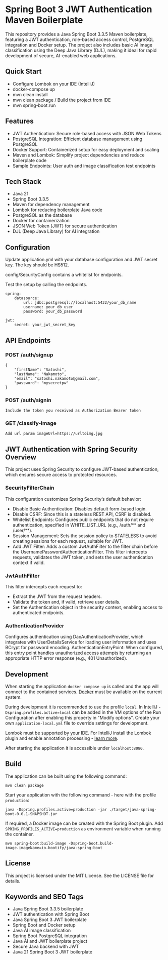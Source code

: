 # Spring Boot 3 JWT Authentication Maven Boilerplate

This repository provides a Java Spring Boot 3.3.5 Maven boilerplate, featuring a JWT authentication, role-based access control, PostgreSQL integration and Docker setup.
The project also includes basic AI image classification using the Deep Java Library (DJL), making it ideal for rapid development of secure, AI-enabled web applications.

## Quick Start
- Configure Lombok on your IDE (IntelliJ)
- docker-compose up
- mvn clean install
- mvn clean package / Build the project from IDE
- mvn spring-boot:run

## Features
- JWT Authentication: Secure role-based access with JSON Web Tokens
- PostgreSQL Integration: Efficient database management using PostgreSQL
- Docker Support: Containerized setup for easy deployment and scaling
- Maven and Lombok: Simplify project dependencies and reduce boilerplate code
- Sample Endpoints: User auth and image classification test endpoints

## Tech Stack
- Java 21
- Spring Boot 3.3.5
- Maven for dependency management
- Lombok for reducing boilerplate Java code
- PostgreSQL as the database
- Docker for containerization
- JSON Web Token (JWT) for secure authentication
- DJL (Deep Java Library) for AI integration

## Configuration
Update application.yml with your database configuration and JWT secret key.
The key should be HS512.

config/SecurityConfig contains a whitelist for endpoints.

Test the setup by calling the endpoints.

```
spring:
    datasource:
        url: jdbc:postgresql://localhost:5432/your_db_name
        username: your_db_user
        password: your_db_password
```

```
jwt:
    secret: your_jwt_secret_key
```

## API Endpoints

### POST /auth/signup
```
{
    "firstName": "Satoshi",
    "lastName": "Nakamoto",
    "email": "satoshi.nakamoto@gmail.com",
    "password": "mysecretpw"
}
```

### POST /auth/signin
```
Include the token you received as Authorization Bearer token
```

### GET /classify-image
```
Add url param imageUrl=https://urltoimg.jpg
```

## JWT Authentication with Spring Security Overview
This project uses Spring Security to configure JWT-based authentication, which ensures secure access to protected resources.

### SecurityFilterChain
This configuration customizes Spring Security’s default behavior:
- Disable Basic Authentication: Disables default form-based login.
- Disable CSRF: Since this is a stateless REST API, CSRF is disabled.
- Whitelist Endpoints: Configures public endpoints that do not require authentication, specified in WHITE_LIST_URL (e.g., /auth/** and /user/**).
- Session Management: Sets the session policy to STATELESS to avoid creating sessions for each request, suitable for JWT.
- Add JWT Filter: Adds a custom JwtAuthFilter to the filter chain before the UsernamePasswordAuthenticationFilter. This filter intercepts requests, validates the JWT token, and sets the user authentication context if valid.

### JwtAuthFilter
This filter intercepts each request to:
- Extract the JWT from the request headers.
- Validate the token and, if valid, retrieve user details.
- Set the Authentication object in the security context, enabling access to authenticated endpoints. 

### AuthenticationProvider
Configures authentication using DaoAuthenticationProvider, which integrates with UserDetailsService for loading user information and uses BCrypt for password encoding.
AuthenticationEntryPoint: When configured, this entry point handles unauthorized access attempts by returning an appropriate HTTP error response (e.g., 401 Unauthorized).

## Development

When starting the application `docker compose up` is called and the app will connect to the contained services.
[Docker](https://www.docker.com/get-started/) must be available on the current system.

During development it is recommended to use the profile `local`. In IntelliJ `-Dspring.profiles.active=local` can be
added in the VM options of the Run Configuration after enabling this property in "Modify options". Create your own
`application-local.yml` file to override settings for development.

Lombok must be supported by your IDE. For IntelliJ install the Lombok plugin and enable annotation processing -
[learn more](https://bootify.io/next-steps/spring-boot-with-lombok.html).

After starting the application it is accessible under `localhost:8080`.

## Build

The application can be built using the following command:

```
mvn clean package
```

Start your application with the following command - here with the profile `production`:

```
java -Dspring.profiles.active=production -jar ./target/java-spring-boot-0.0.1-SNAPSHOT.jar
```

If required, a Docker image can be created with the Spring Boot plugin. Add `SPRING_PROFILES_ACTIVE=production` as
environment variable when running the container.

```
mvn spring-boot:build-image -Dspring-boot.build-image.imageName=io.bootify/java-spring-boot
```

## License
This project is licensed under the MIT License. See the LICENSE file for details.

## Keywords and SEO Tags
- Java Spring Boot 3.3.5 boilerplate
- JWT authentication with Spring Boot
- Java Spring Boot 3 JWT boilerplate
- Spring Boot and Docker setup
- Java AI image classification
- Spring Boot PostgreSQL integration
- Java AI and JWT boilerplate project
- Secure Java backend with JWT
- Java 21 Spring Boot 3 JWT boilerplate
